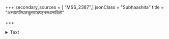 +++
secondary_sources = [ "MSS_2387",]
jsonClass = "Subhaashita"
title = "अभ्यासस्थितचूतषण्डगहनस्थानादितो"

+++

<details><summary>Text</summary>

अभ्यासस्थितचूतषण्डगहनस्थानादितो गेहिनी ग्रामं कञ्चिदवृक्षकं विरहिणी तूर्णं वधूर्नीयताम्।  
अत्रायान्त्यचिरेण कोकिलकुलव्याहारझंकारिणः पन्थस्त्रीजनजीवितैकहरणप्रौढाः पुरो वासराः॥
</details>

